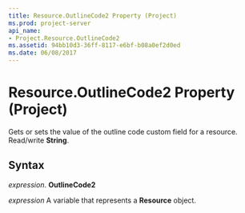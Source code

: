 ```yaml
---
title: Resource.OutlineCode2 Property (Project)
ms.prod: project-server
api_name:
- Project.Resource.OutlineCode2
ms.assetid: 94bb10d3-36ff-8117-e6bf-b08a0ef2d0ed
ms.date: 06/08/2017
---
```



# Resource.OutlineCode2 Property (Project)

 Gets or sets the value of the outline code custom field for a resource. Read/write **String**.


## Syntax

 _expression_. **OutlineCode2**

 _expression_ A variable that represents a **Resource** object.


